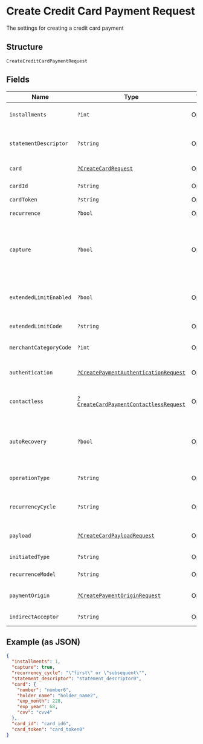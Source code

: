 
# Create Credit Card Payment Request

The settings for creating a credit card payment

## Structure

`CreateCreditCardPaymentRequest`

## Fields

| Name | Type | Tags | Description | Getter | Setter |
|  --- | --- | --- | --- | --- | --- |
| `installments` | `?int` | Optional | Number of installments<br>**Default**: `1` | getInstallments(): ?int | setInstallments(?int installments): void |
| `statementDescriptor` | `?string` | Optional | The text that will be shown on the credit card's statement | getStatementDescriptor(): ?string | setStatementDescriptor(?string statementDescriptor): void |
| `card` | [`?CreateCardRequest`](../../doc/models/create-card-request.md) | Optional | Credit card data | getCard(): ?CreateCardRequest | setCard(?CreateCardRequest card): void |
| `cardId` | `?string` | Optional | The credit card id | getCardId(): ?string | setCardId(?string cardId): void |
| `cardToken` | `?string` | Optional | - | getCardToken(): ?string | setCardToken(?string cardToken): void |
| `recurrence` | `?bool` | Optional | Indicates a recurrence | getRecurrence(): ?bool | setRecurrence(?bool recurrence): void |
| `capture` | `?bool` | Optional | Indicates if the operation should be only authorization or auth and capture.<br>**Default**: `true` | getCapture(): ?bool | setCapture(?bool capture): void |
| `extendedLimitEnabled` | `?bool` | Optional | Indicates whether the extended label (private label) is enabled | getExtendedLimitEnabled(): ?bool | setExtendedLimitEnabled(?bool extendedLimitEnabled): void |
| `extendedLimitCode` | `?string` | Optional | Extended Limit Code | getExtendedLimitCode(): ?string | setExtendedLimitCode(?string extendedLimitCode): void |
| `merchantCategoryCode` | `?int` | Optional | Customer business segment code | getMerchantCategoryCode(): ?int | setMerchantCategoryCode(?int merchantCategoryCode): void |
| `authentication` | [`?CreatePaymentAuthenticationRequest`](../../doc/models/create-payment-authentication-request.md) | Optional | The payment authentication request | getAuthentication(): ?CreatePaymentAuthenticationRequest | setAuthentication(?CreatePaymentAuthenticationRequest authentication): void |
| `contactless` | [`?CreateCardPaymentContactlessRequest`](../../doc/models/create-card-payment-contactless-request.md) | Optional | The Credit card payment contactless request | getContactless(): ?CreateCardPaymentContactlessRequest | setContactless(?CreateCardPaymentContactlessRequest contactless): void |
| `autoRecovery` | `?bool` | Optional | Indicates whether a particular payment will enter the offline retry flow | getAutoRecovery(): ?bool | setAutoRecovery(?bool autoRecovery): void |
| `operationType` | `?string` | Optional | AuthOnly, AuthAndCapture, PreAuth | getOperationType(): ?string | setOperationType(?string operationType): void |
| `recurrencyCycle` | `?string` | Optional | Defines whether the card has been used one or more times. | getRecurrencyCycle(): ?string | setRecurrencyCycle(?string recurrencyCycle): void |
| `payload` | [`?CreateCardPayloadRequest`](../../doc/models/create-card-payload-request.md) | Optional | - | getPayload(): ?CreateCardPayloadRequest | setPayload(?CreateCardPayloadRequest payload): void |
| `initiatedType` | `?string` | Optional | - | getInitiatedType(): ?string | setInitiatedType(?string initiatedType): void |
| `recurrenceModel` | `?string` | Optional | - | getRecurrenceModel(): ?string | setRecurrenceModel(?string recurrenceModel): void |
| `paymentOrigin` | [`?CreatePaymentOriginRequest`](../../doc/models/create-payment-origin-request.md) | Optional | - | getPaymentOrigin(): ?CreatePaymentOriginRequest | setPaymentOrigin(?CreatePaymentOriginRequest paymentOrigin): void |
| `indirectAcceptor` | `?string` | Optional | Business model identifier | getIndirectAcceptor(): ?string | setIndirectAcceptor(?string indirectAcceptor): void |

## Example (as JSON)

```json
{
  "installments": 1,
  "capture": true,
  "recurrency_cycle": "\"first\" or \"subsequent\"",
  "statement_descriptor": "statement_descriptor0",
  "card": {
    "number": "number6",
    "holder_name": "holder_name2",
    "exp_month": 228,
    "exp_year": 68,
    "cvv": "cvv4"
  },
  "card_id": "card_id6",
  "card_token": "card_token0"
}
```

